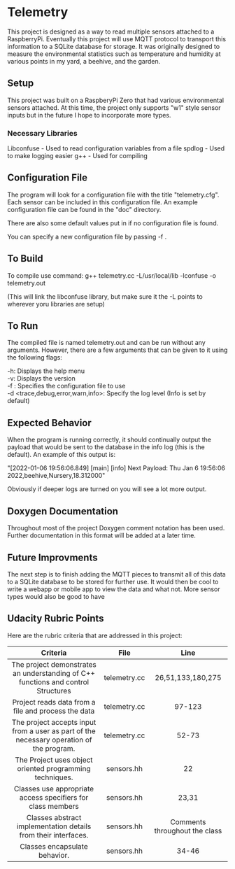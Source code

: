 # Telemetry
This project is designed as a way to read multiple sensors attached to a RaspberryPi. Eventually this project will use MQTT protocol to transport this information to a SQLite database for storage. It was originally designed to measure the environmental statistics such as temperature and humidity at various points in my yard, a beehive, and the garden.

## Setup
This project was built on a RaspberyPi Zero that had various environmental sensors attached. At this time, the project only supports "w1" style sensor inputs but in the future I hope to incorporate more types.

### Necessary Libraries
Libconfuse - Used to read configuration variables from a file
spdlog - Used to make logging easier
g++ - Used for compiling

## Configuration File
The program will look for a configuration file with the title "telemetry.cfg". Each sensor can be included in this configuration file. An example configuration file can be found in the "doc" directory. 

There are also some default values put in if no configuration file is found. 

You can specify a new configuration file by passing -f <file>.

## To Build
To compile use command: g++ telemetry.cc -L/usr/local/lib -lconfuse -o telemetry.out

(This will link the libconfuse library, but make sure it the -L points to wherever yoru libraries are setup)

## To Run
The compiled file is named telemetry.out and can be run without any arguments. However, there are a few arguments that can be given to it using the following flags:

-h: Displays the help menu  
-v: Displays the version  
-f <file>: Specifies the configuration file to use  
-d <trace,debug,error,warn,info>: Specify the log level (Info is set by default)

## Expected Behavior
When the program is running correctly, it should continually output the payload that would be sent to the database in the info log (this is the default). An example of this output is:
 
"[2022-01-06 19:56:06.849] [main] [info] Next Payload: Thu Jan  6 19:56:06 2022,beehive,Nursery,18.312000"
 
 Obviously if deeper logs are turned on you will see a lot more output.

## Doxygen Documentation
Throughout most of the project Doxygen comment notation has been used. Further documentation in this format will be added at a later time.
 
## Future Improvments
The next step is to finish adding the MQTT pieces to transmit all of this data to a SQLite database to be stored for further use.
It would then be cool to write a webapp or mobile app to view the data and what not.
More sensor types would also be good to have

## Udacity Rubric Points
Here are the rubric criteria that are addressed in this project:

|                                         Criteria                                         |     File     |              Line             |
|:----------------------------------------------------------------------------------------:|:------------:|:-----------------------------:|
| The project demonstrates an understanding of C++ functions and control Structures        | telemetry.cc |       26,51,133,180,275       |
| Project reads data from a file and process the data                                      | telemetry.cc |             97-123            |
| The project accepts input from a user as part of the necessary operation of the program. | telemetry.cc |             52-73             |
| The Project uses object oriented programming techniques.                                 |  sensors.hh  |               22              |
| Classes use appropriate access specifiers for class members                              |  sensors.hh  |             23,31             |
| Classes abstract implementation details from their interfaces.                           |  sensors.hh  | Comments throughout the class |
| Classes encapsulate behavior.                                                            |  sensors.hh  |             34-46             |
